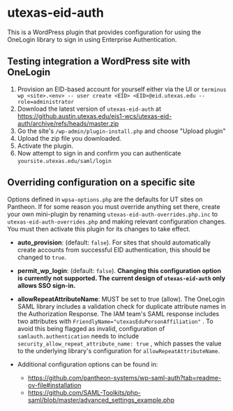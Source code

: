 # utexas-eid-auth

This is a WordPress plugin that provides configuration for using the OneLogin library to sign in using Enterprise Authentication.

## Testing integration a WordPress site with OneLogin

1. Provision an EID-based account for yourself either via the UI or `terminus wp <site>.<env> -- user create <EID> <EID>@eid.utexas.edu --role=administrator`
1. Download the latest version of `utexas-eid-auth` at https://github.austin.utexas.edu/eis1-wcs/utexas-eid-auth/archive/refs/heads/master.zip
1. Go the site's `/wp-admin/plugin-install.php` and choose "Upload plugin"
1. Upload the zip file you downloaded.
1. Activate the plugin.
1. Now attempt to sign in and confirm you can authenticate `yoursite.utexas.edu/saml/login`

## Overriding configuration on a specific site

Options defined in `wpsa-options.php` are the defaults for UT sites on Pantheon. If for some reason you must override anything set there, create your own mini-plugin by renaming `utexas-eid-auth-overrides.php.inc` to `utexas-eid-auth-overrides.php` and making relevant configuration changes. You must then activate this plugin for its changes to take effect.

- **auto_provision**: (default: `false`). For sites that should automatically create accounts from successful EID authentication, this should be changed to `true`.
- **permit_wp_login**: (default: `false`). **Changing this configuration option is currently not supported. The current design of `utexas-eid-auth` only allows SSO sign-in.**
- **allowRepeatAttributeName**: MUST be set to true (allow). The OneLogin SAML library includes a validation check for duplicate attribute names in the Authorization Response. The IAM team's SAML response includes two attributes with `FriendlyName="utexasEduPersonAffiliation"` . To avoid this being flagged as invalid, configuration of `samlauth.authentication` needs to include `security_allow_repeat_attribute_name: true` , which passes the value to the underlying library's configuration for `allowRepeatAttributeName`.

- Additional configuration options can be found in:
  - https://github.com/pantheon-systems/wp-saml-auth?tab=readme-ov-file#installation
  - https://github.com/SAML-Toolkits/php-saml/blob/master/advanced_settings_example.php
